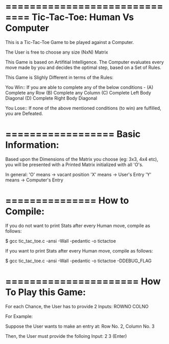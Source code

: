 ==============================
Tic-Tac-Toe: Human Vs Computer
==============================

This is a Tic-Tac-Toe Game to be played against a Computer.

The User is free to choose any size (NxN) Matrix

This Game is based on Artifitial Intelligence. The Computer evaluates every move made by you and decides the 
optimal step, based on a Set of Rules.

This Game is Slighly Different in terms of the Rules:


You Win:: If you are able to complete any of the below conditions -
(A) Complete any Row
(B) Complete any Column
(C) Complete Left Body Diagonal
(D) Complete Right Body Diagonal

You Lose:: If none of the above mentioned conditions (to win) are fulfilled, you are Defeated.

==================
Basic Information:
==================

Based upon the Dimensions of the Matrix you choose (eg: 3x3, 4x4 etc), you will be presented with a Printed Matrix
initialized with all 'O's.

In general: 'O' means -> vacant position
            'X' means -> User's Entry
            'Y' means -> Computer's Entry

===============
How to Compile:
===============
If you do not want to print Stats after every Human move, compile as follows:

$ gcc tic_tac_toe.c -ansi -Wall -pedantic -o tictactoe

If you want to print Stats after every Human move, compile as follows:

$ gcc tic_tac_toe.c -ansi -Wall -pedantic -o tictactoe -DDEBUG_FLAG


======================
How To Play this Game:
======================

For each Chance, the User has to provide 2 Inputs: ROWNO COLNO

For Example:

Suppose the User wants to make an entry at: Row No. 2, Column No. 3

Then, the User must provide the folloing Input: 2 3 (Enter)
